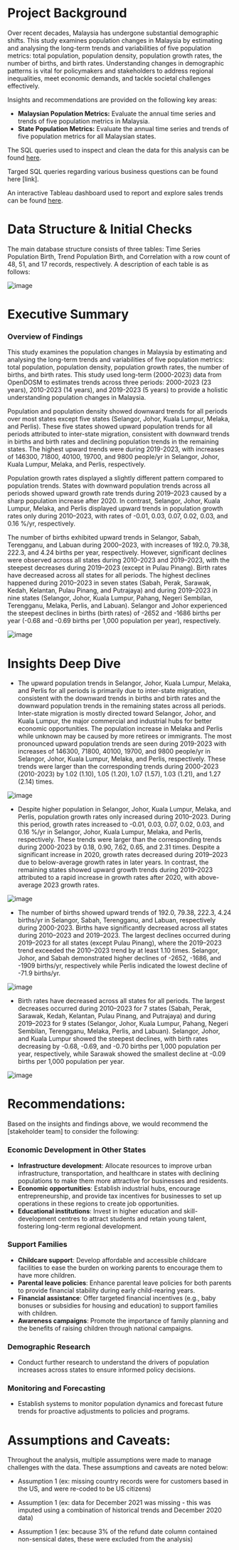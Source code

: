 # Project Background
Over recent decades, Malaysia has undergone substantial demographic shifts. This study examines population changes in Malaysia by estimating and analysing the long-term trends and variabilities of five population metrics: total population, population density, population growth rates, the number of births, and birth rates. Understanding changes in demographic patterns is vital for policymakers and stakeholders to address regional inequalities, meet economic demands, and tackle societal challenges effectively.

Insights and recommendations are provided on the following key areas:

- **Malaysian Population Metrics:** Evaluate the annual time series and trends of five population metrics in Malaysia.
- **State Population Metrics:** Evaluate the annual time series and trends of five population metrics for all Malaysian states.

The SQL queries used to inspect and clean the data for this analysis can be found [here](https://github.com/eliyeap/Population-Malaysia-Overview/blob/4a12ef39d845b15e4365db45d9a60a627bdc4e63/Inspect_Clean_Data.sql).

Targed SQL queries regarding various business questions can be found here [link].

An interactive Tableau dashboard used to report and explore sales trends can be found [here](https://public.tableau.com/views/PopulationMetricsinMalaysia/Dashboard1?:language=en-US&:sid=&:redirect=auth&:display_count=n&:origin=viz_share_link).



# Data Structure & Initial Checks

The main database structure consists of three tables: Time Series Population Birth, Trend Population Birth, and Correlation with a row count of 48, 51, and 17 records, respectively. A description of each table is as follows:

![image](https://github.com/user-attachments/assets/ffa2e9e0-8139-475c-8cef-a6fe91641e70)



# Executive Summary

### Overview of Findings

This study examines the population changes in Malaysia by estimating and analysing the long-term trends and variabilities of five population metrics: total population, population density, population growth rates, the number of births, and birth rates. This study used long-term (2000-2023) data from OpenDOSM to estimates trends across three periods: 2000-2023 (23 years), 2010-2023 (14 years), and 2019-2023 (5 years) to provide a holistic understanding population changes in Malaysia.

Population and population density showed downward trends for all periods over most states except five states (Selangor, Johor, Kuala Lumpur, Melaka, and Perlis). These five states showed upward population trends for all periods attributed to inter-state migration, consistent with downward trends in births and birth rates and declining population trends in the remaining states. The highest upward trends were during 2019-2023, with increases of 146300, 71800, 40100, 19700, and 9800 people/yr in Selangor, Johor, Kuala Lumpur, Melaka, and Perlis, respectively. 

Population growth rates displayed a slightly different pattern compared to population trends. States with downward population trends across all periods showed upward growth rate trends during 2019–2023 caused by a sharp population increase after 2020. In contrast, Selangor, Johor, Kuala Lumpur, Melaka, and Perlis displayed upward trends in population growth rates only during 2010–2023, with rates of -0.01, 0.03, 0.07, 0.02, 0.03, and 0.16 %/yr, respectively. 

The number of births exhibited upward trends in Selangor, Sabah, Terengganu, and Labuan during 2000–2023, with increases of 192.0, 79.38, 222.3, and 4.24 births per year, respectively. However, significant declines were observed across all states during 2010–2023 and 2019–2023, with the steepest decreases during 2019–2023 (except in Pulau Pinang). Birth rates have decreased across all states for all periods. The highest declines happened during 2010–2023 in seven states (Sabah, Perak, Sarawak, Kedah, Kelantan, Pulau Pinang, and Putrajaya) and during 2019–2023 in nine states (Selangor, Johor, Kuala Lumpur, Pahang, Negeri Sembilan, Terengganu, Melaka, Perlis, and Labuan). Selangor and Johor experienced the steepest declines in births (birth rates) of -2652 and -1686 births per year (-0.68 and -0.69 births per 1,000 population per year), respectively.

![image](https://github.com/user-attachments/assets/5cef9960-ebd2-4a76-9c71-b81704557b0b)



# Insights Deep Dive
* The upward population trends in Selangor, Johor, Kuala Lumpur, Melaka, and Perlis for all periods is primarily due to inter-state migration, consistent with the downward trends in births and birth rates and the downward population trends in the remaining states across all periods. Inter-state migration is mostly directed toward Selangor, Johor, and Kuala Lumpur, the major commercial and industrial hubs for better economic opportunities. The population increase in Melaka and Perlis while unknown may be caused by more retirees or immigrants. The most pronounced upward population trends are seen during 2019-2023 with increases of 146300, 71800, 40100, 19700, and 9800 people/yr in Selangor, Johor, Kuala Lumpur, Melaka, and Perlis, respectively. These trends were larger than the corresponding trends during 2000-2023 (2010-2023) by 1.02 (1.10), 1.05 (1.20), 1.07 (1.57), 1.03 (1.21), and 1.27 (2.14) times.

![image](https://github.com/user-attachments/assets/15ec0032-d4f9-4c70-99c3-5398b4672fc5)

* Despite higher population in Selangor, Johor, Kuala Lumpur, Melaka, and Perlis, population growth rates only increased during 2010–2023. During this period, growth rates increased to -0.01, 0.03, 0.07, 0.02, 0.03, and 0.16 %/yr in Selangor, Johor, Kuala Lumpur, Melaka, and Perlis, respectively. These trends were larger than the corresponding trends during 2000-2023 by 0.18, 0.90, 7.62, 0.65, and 2.31 times. Despite a significant increase in 2020, growth rates decreased during 2019–2023 due to below-average growth rates in later years. In contrast, the remaining states showed upward growth trends during 2019–2023 attributed to a rapid increase in growth rates after 2020, with above-average 2023 growth rates.

![image](https://github.com/user-attachments/assets/647f17c9-6c78-4bb9-b460-ec17a39a07d7)

* The number of births showed upward trends of 192.0, 79.38, 222.3, 4.24 births/yr in Selangor, Sabah, Terengganu, and Labuan, respectively during 2000-2023. Births have significantly decreased across all states during 2010–2023 and 2019–2023. The largest declines occurred during 2019–2023 for all states (except Pulau Pinang), where the 2019–2023 trend exceeded the 2010–2023 trend by at least 1.10 times. Selangor, Johor, and Sabah demonstrated higher declines of -2652, -1686, and -1909 births/yr, respectively while Perlis indicated the lowest decline of -71.9 births/yr.

![image](https://github.com/user-attachments/assets/0cb615ee-2d35-4756-9c9b-6039ffa27836)

* Birth rates have decreased across all states for all periods. The largest decreases occurred during 2010–2023 for 7 states (Sabah, Perak, Sarawak, Kedah, Kelantan, Pulau Pinang, and Putrajaya) and during 2019–2023 for 9 states (Selangor, Johor, Kuala Lumpur, Pahang, Negeri Sembilan, Terengganu, Melaka, Perlis, and Labuan). Selangor, Johor, and Kuala Lumpur showed the steepest declines, with birth rates decreasing by -0.68, -0.69, and -0.70 births per 1,000 population per year, respectively, while Sarawak showed the smallest decline at -0.09 births per 1,000 population per year.

![image](https://github.com/user-attachments/assets/92128612-796e-405e-ac4f-10b90bea62e1)



# Recommendations:

Based on the insights and findings above, we would recommend the [stakeholder team] to consider the following: 

  ### Economic Development in Other States
  * **Infrastructure development**: Allocate resources to improve urban infrastructure, transportation, and healthcare in states with declining populations to make them more attractive for businesses and residents.
  * **Economic opportunities**: Establish industrial hubs, encourage entrepreneurship, and provide tax incentives for businesses to set up operations in these regions to create job opportunities.
  * **Educational institutions**: Invest in higher education and skill-development centres to attract students and retain young talent, fostering long-term regional development.

  ### Support Families
  * **Childcare support**: Develop affordable and accessible childcare facilities to ease the burden on working parents to encourage them to have more children.
  * **Parental leave policies**: Enhance parental leave policies for both parents to provide financial stability during early child-rearing years.
  * **Financial assistance**: Offer targeted financial incentives (e.g., baby bonuses or subsidies for housing and education) to support families with children.
  * **Awareness campaigns**: Promote the importance of family planning and the benefits of raising children through national campaigns.

  ### Demographic Research
  * Conduct further research to understand the drivers of population increases across states to ensure informed policy decisions.

  ### Monitoring and Forecasting
  * Establish systems to monitor population dynamics and forecast future trends for proactive adjustments to policies and programs.


# Assumptions and Caveats:

Throughout the analysis, multiple assumptions were made to manage challenges with the data. These assumptions and caveats are noted below:

* Assumption 1 (ex: missing country records were for customers based in the US, and were re-coded to be US citizens)
  
* Assumption 1 (ex: data for December 2021 was missing - this was imputed using a combination of historical trends and December 2020 data)
  
* Assumption 1 (ex: because 3% of the refund date column contained non-sensical dates, these were excluded from the analysis)
